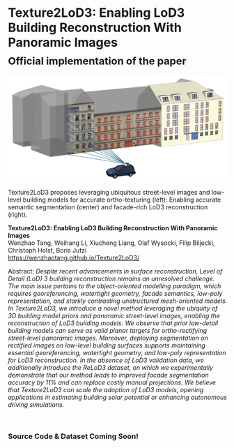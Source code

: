 # Texture2LoD3: Enabling LoD3 Building Reconstruction With Panoramic Images<br><sub>Official implementation of the paper</sub>
![Teaser](./assets/teaser.png)

Texture2LoD3 proposes leveraging ubiquitous street-level images and low-level building models for accurate ortho-texturing (left): Enabling accurate semantic segmentation (center) and facade-rich LoD3 reconstruction (right).

**Texture2LoD3: Enabling LoD3 Building Reconstruction With Panoramic Images**<br>
Wenzhao Tang, Weihang Li, Xiucheng Liang, Olaf Wysocki, Filip Biljecki, Christoph Holst, Boris Jutzi<br>
https://wenzhaotang.github.io/Texture2LoD3/ <br>

Abstract: *Despite recent advancements in surface reconstruction, Level of Detail (LoD) 3 building reconstruction remains an unresolved challenge. The main issue pertains to the object-oriented modelling paradigm, which requires georeferencing, watertight geometry, facade semantics, low-poly representation, and starkly contrasting unstructured mesh-oriented models. In Texture2LoD3, we introduce a novel method leveraging the ubiquity of 3D building model priors and panoramic street-level images, enabling the reconstruction of LoD3 building models. We observe that prior low-detail building models can serve as valid planar targets for ortho-rectifying street-level panoramic images. Moreover, deploying segmentation on rectified images on low-level building surfaces supports maintaining essential georeferencing, watertight geometry, and low-poly representation for LoD3 reconstruction. In the absence of LoD3 validation data, we additionally introduce the ReLoD3 dataset, on which we experimentally demonstrate that our method leads to improved facade segmentation accuracy by 11% and can replace costly manual projections. We believe that Texture2LoD3 can scale the adoption of LoD3 models, opening applications in estimating building solar potential or enhancing autonomous driving simulations.*

<br>

### Source Code & Dataset Coming Soon!